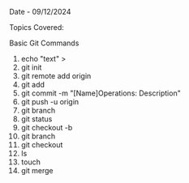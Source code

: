 Date - 09/12/2024

Topics Covered:

Basic Git Commands

1. echo "text" > <file name>
2. git init
3. git remote add origin <url>
4. git add <file name>
5. git commit -m "[Name]Operations: Description"
6. git push -u origin
7. git branch
8. git status
9. git checkout -b <branch name>
10. git branch <branch name>
11. git checkout <branch name>
12. ls
13. touch <file name>
14. git merge <branch name>


